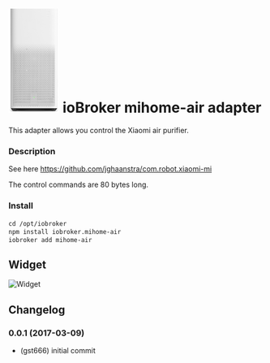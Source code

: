 ![Logo](admin/mihome-air.png)
ioBroker mihome-air adapter
=================

This adapter allows you control the Xiaomi air purifier.

### Description
See here https://github.com/jghaanstra/com.robot.xiaomi-mi

The control commands are 80 bytes long.

### Install

```
cd /opt/iobroker
npm install iobroker.mihome-air
iobroker add mihome-air
```

## Widget
![Widget](widgets/img/previewControl.png)

## Changelog

### 0.0.1 (2017-03-09)
* (gst666) initial commit
